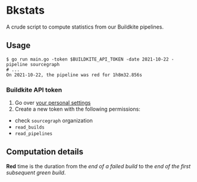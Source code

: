 # Bkstats

A crude script to compute statistics from our Buildkite pipelines.

## Usage

```
$ go run main.go -token $BUILDKITE_API_TOKEN -date 2021-10-22 -pipeline sourcegraph
# ...
On 2021-10-22, the pipeline was red for 1h8m32.856s
```

### Buildkite API token 

1. Go over [your personal settings](https://buildkite.com/user/api-access-tokens)
2. Create a new token with the following permissions:
  - check `sourcegraph` organization
  - `read_builds`
  - `read_pipelines`

## Computation details

**Red** time is the duration from the _end of a failed build_ to the _end of the first subsequent green build_.
